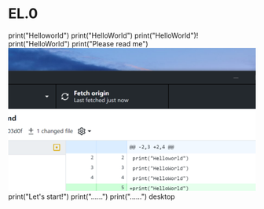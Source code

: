 # EL.0
print("Helloworld")
print("HelloWorld")
print("HelloWorld")!
print("HelloWorld")
print("Please read me")
![img_1.png](img_1.png)
print("Let's start!")
print("......")
print("......")
desktop